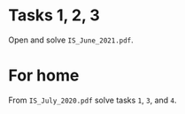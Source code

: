 # Tasks 1, 2, 3

Open and solve `IS_June_2021.pdf`.

# For home

From `IS_July_2020.pdf` solve tasks `1`, `3`, and `4`.
